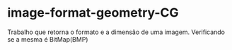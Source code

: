 # image-format-geometry-CG

Trabalho que retorna o formato e a dimensão de uma imagem. Verificando se a mesma é BitMap(BMP)
